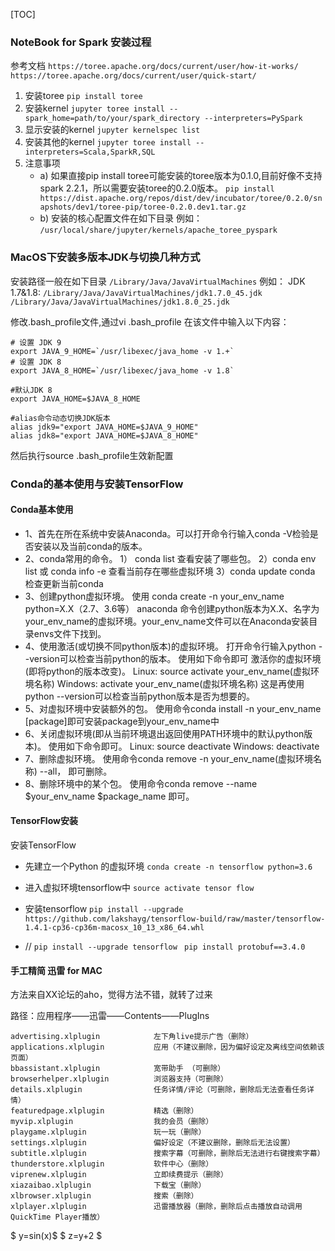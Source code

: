 [TOC]

### NoteBook for Spark 安装过程

参考文档
`https://toree.apache.org/docs/current/user/how-it-works/`
`https://toree.apache.org/docs/current/user/quick-start/`

1. 安装toree
    `pip install toree`
2. 安装kernel
     `jupyter toree install --spark_home=path/to/your/spark_directory --interpreters=PySpark`
3. 显示安装的kernel
     `jupyter kernelspec list`
4. 安装其他的kernel
     `jupyter toree install --interpreters=Scala,SparkR,SQL`
5. 注意事项
     - a) 如果直接pip install toree可能安装的toree版本为0.1.0,目前好像不支持spark 2.2.1，所以需要安装toree的0.2.0版本。
        `pip install https://dist.apache.org/repos/dist/dev/incubator/toree/0.2.0/snapshots/dev1/toree-pip/toree-0.2.0.dev1.tar.gz`
     - b) 安装的核心配置文件在如下目录
       例如：
       `/usr/local/share/jupyter/kernels/apache_toree_pyspark`

### MacOS下安装多版本JDK与切换几种方式

安装路径一般在如下目录
`/Library/Java/JavaVirtualMachines`
例如：
JDK 1.7&1.8:
`/Library/Java/JavaVirtualMachines/jdk1.7.0_45.jdk`
`/Library/Java/JavaVirtualMachines/jdk1.8.0_25.jdk`

修改.bash_profile文件,通过vi .bash_profile 在该文件中输入以下内容：

```shell
# 设置 JDK 9
export JAVA_9_HOME=`/usr/libexec/java_home -v 1.+`
# 设置 JDK 8
export JAVA_8_HOME=`/usr/libexec/java_home -v 1.8`

#默认JDK 8
export JAVA_HOME=$JAVA_8_HOME

#alias命令动态切换JDK版本
alias jdk9="export JAVA_HOME=$JAVA_9_HOME"
alias jdk8="export JAVA_HOME=$JAVA_8_HOME"
```

然后执行source .bash_profile生效新配置 

### Conda的基本使用与安装TensorFlow
#### Conda基本使用
- 1、首先在所在系统中安装Anaconda。可以打开命令行输入conda -V检验是否安装以及当前conda的版本。 
- 2、conda常用的命令。
    1） conda list  查看安装了哪些包。
    2）conda env list  或 conda info -e 查看当前存在哪些虚拟环境
    3）conda update conda  检查更新当前conda
- 3、创建python虚拟环境。
     使用 conda create -n your_env_name python=X.X（2.7、3.6等）  anaconda 命令创建python版本为X.X、名字为your_env_name的虚拟环境。your_env_name文件可以在Anaconda安装目录envs文件下找到。
- 4、使用激活(或切换不同python版本)的虚拟环境。
    打开命令行输入python --version可以检查当前python的版本。
    使用如下命令即可 激活你的虚拟环境(即将python的版本改变)。
    Linux:  source activate your_env_name(虚拟环境名称)
    Windows: activate your_env_name(虚拟环境名称)
   这是再使用python --version可以检查当前python版本是否为想要的。
- 5、对虚拟环境中安装额外的包。
    使用命令conda install -n your_env_name [package]即可安装package到your_env_name中
- 6、关闭虚拟环境(即从当前环境退出返回使用PATH环境中的默认python版本)。
   使用如下命令即可。
   Linux: source deactivate
   Windows: deactivate
- 7、删除虚拟环境。
   使用命令conda remove -n your_env_name(虚拟环境名称) --all， 即可删除。
- 8、删除环境中的某个包。
   使用命令conda remove --name $your_env_name  $package_name 即可。

#### TensorFlow安装
安装TensorFlow
- 先建立一个Python 的虚拟环境
`conda create -n tensorflow python=3.6 `

- 进入虚拟环境tensorflow中
`source activate tensor flow`

- 安装tensorflow
`pip install --upgrade https://github.com/lakshayg/tensorflow-build/raw/master/tensorflow-1.4.1-cp36-cp36m-macosx_10_13_x86_64.whl`

- //
`pip install --upgrade tensorflow `
`pip install protobuf==3.4.0`

#### 手工精简 迅雷 for MAC

方法来自XX论坛的aho，觉得方法不错，就转了过来

路径：应用程序——迅雷——Contents——PlugIns

```
advertising.xlplugin            左下角live提示广告（删除）
applications.xlplugin           应用（不建议删除，因为偏好设定及离线空间依赖该页面）
bbassistant.xlplugin            宽带助手 （可删除）
browserhelper.xlplugin          浏览器支持（可删除）
details.xlplugin                任务详情/评论（可删除，删除后无法查看任务详情）
featuredpage.xlplugin           精选（删除）
myvip.xlplugin                  我的会员（删除）
playgame.xlplugin               玩一玩（删除）
settings.xlplugin               偏好设定（不建议删除，删除后无法设置）
subtitle.xlplugin               搜索字幕（可删除，删除后无法进行右键搜索字幕）
thunderstore.xlplugin           软件中心（删除）
viprenew.xlplugin               立即续费提示（删除）
xiazaibao.xlplugin              下载宝（删除）
xlbrowser.xlplugin              搜索（删除）
xlplayer.xlplugin               迅雷播放器（删除，删除后点击播放自动调用QuickTime Player播放）
```

$ y=sin(x)$
$ z=y+2 $
